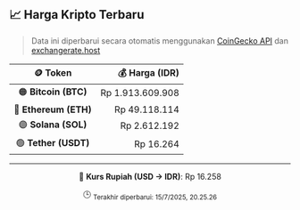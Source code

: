 

<!-- HARGA_KRIPTO -->
## 📈 Harga Kripto Terbaru

> Data ini diperbarui secara otomatis menggunakan [CoinGecko API](https://www.coingecko.com/) dan [exchangerate.host](https://exchangerate.host/)

<div align="center">

| 🪙 Token | 💰 Harga (IDR) |
|:------:|---------------:|
| 🟠 **Bitcoin (BTC)**   | Rp 1.913.609.908 |
| 🔵 **Ethereum (ETH)**  | Rp 49.118.114 |
| 🟣 **Solana (SOL)**    | Rp 2.612.192 |
| 🟢 **Tether (USDT)**   | Rp 16.264 |

---

💱 **Kurs Rupiah (USD → IDR)**: Rp 16.258

🕒 <sub>Terakhir diperbarui: 15/7/2025, 20.25.26</sub>

</div>
<!-- /HARGA_KRIPTO -->
